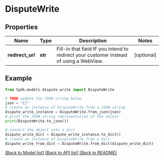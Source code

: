 # DisputeWrite



## Properties

Name | Type | Description | Notes
------------ | ------------- | ------------- | -------------
**redirect_url** | **str** | Fill-in that field IF you intend to redirect your customer instead of using a WebView. | [optional] 

## Example

```python
from tpdk.models.dispute_write import DisputeWrite

# TODO update the JSON string below
json = "{}"
# create an instance of DisputeWrite from a JSON string
dispute_write_instance = DisputeWrite.from_json(json)
# print the JSON string representation of the object
print(DisputeWrite.to_json())

# convert the object into a dict
dispute_write_dict = dispute_write_instance.to_dict()
# create an instance of DisputeWrite from a dict
dispute_write_from_dict = DisputeWrite.from_dict(dispute_write_dict)
```
[[Back to Model list]](../README.md#documentation-for-models) [[Back to API list]](../README.md#documentation-for-api-endpoints) [[Back to README]](../README.md)


